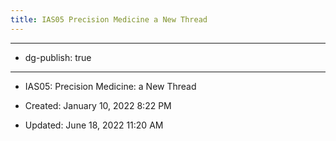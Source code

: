```yaml
---
title: IAS05 Precision Medicine a New Thread
---
```


- --

- dg-publish: true

- --

- IAS05: Precision Medicine: a New Thread

- Created: January 10, 2022 8:22 PM

- Updated: June 18, 2022 11:20 AM
